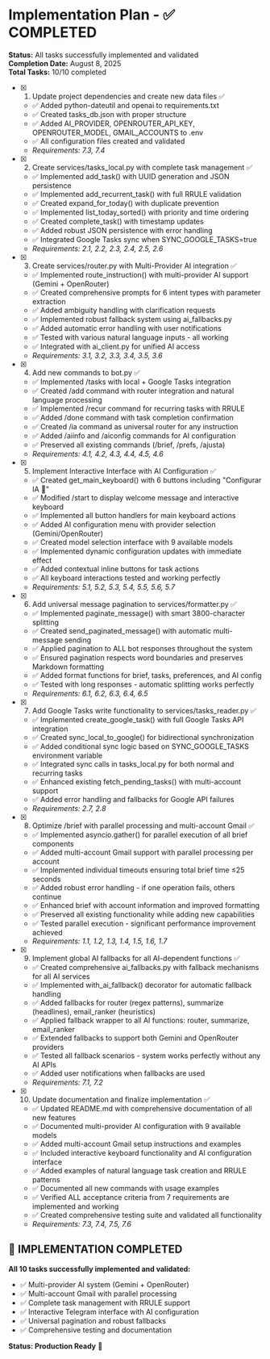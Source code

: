 # Implementation Plan - ✅ COMPLETED

**Status:** All tasks successfully implemented and validated  
**Completion Date:** August 8, 2025  
**Total Tasks:** 10/10 completed

- [x] 1. Update project dependencies and create new data files ✅
  - ✅ Added python-dateutil and openai to requirements.txt
  - ✅ Created tasks_db.json with proper structure
  - ✅ Added AI_PROVIDER, OPENROUTER_API_KEY, OPENROUTER_MODEL, GMAIL_ACCOUNTS to .env
  - ✅ All configuration files created and validated
  - _Requirements: 7.3, 7.4_

- [x] 2. Create services/tasks_local.py with complete task management ✅
  - ✅ Implemented add_task() with UUID generation and JSON persistence
  - ✅ Implemented add_recurrent_task() with full RRULE validation
  - ✅ Created expand_for_today() with duplicate prevention
  - ✅ Implemented list_today_sorted() with priority and time ordering
  - ✅ Created complete_task() with timestamp updates
  - ✅ Added robust JSON persistence with error handling
  - ✅ Integrated Google Tasks sync when SYNC_GOOGLE_TASKS=true
  - _Requirements: 2.1, 2.2, 2.3, 2.4, 2.5, 2.6_

- [x] 3. Create services/router.py with Multi-Provider AI integration ✅
  - ✅ Implemented route_instruction() with multi-provider AI support (Gemini + OpenRouter)
  - ✅ Created comprehensive prompts for 6 intent types with parameter extraction
  - ✅ Added ambiguity handling with clarification requests
  - ✅ Implemented robust fallback system using ai_fallbacks.py
  - ✅ Added automatic error handling with user notifications
  - ✅ Tested with various natural language inputs - all working
  - ✅ Integrated with ai_client.py for unified AI access
  - _Requirements: 3.1, 3.2, 3.3, 3.4, 3.5, 3.6_

- [x] 4. Add new commands to bot.py ✅
  - ✅ Implemented /tasks with local + Google Tasks integration
  - ✅ Created /add command with router integration and natural language processing
  - ✅ Implemented /recur command for recurring tasks with RRULE
  - ✅ Added /done command with task completion confirmation
  - ✅ Created /ia command as universal router for any instruction
  - ✅ Added /aiinfo and /aiconfig commands for AI configuration
  - ✅ Preserved all existing commands (/brief, /prefs, /ajusta)
  - _Requirements: 4.1, 4.2, 4.3, 4.4, 4.5, 4.6_

- [x] 5. Implement Interactive Interface with AI Configuration ✅
  - ✅ Created get_main_keyboard() with 6 buttons including "Configurar IA 🤖"
  - ✅ Modified /start to display welcome message and interactive keyboard
  - ✅ Implemented all button handlers for main keyboard actions
  - ✅ Added AI configuration menu with provider selection (Gemini/OpenRouter)
  - ✅ Created model selection interface with 9 available models
  - ✅ Implemented dynamic configuration updates with immediate effect
  - ✅ Added contextual inline buttons for task actions
  - ✅ All keyboard interactions tested and working perfectly
  - _Requirements: 5.1, 5.2, 5.3, 5.4, 5.5, 5.6, 5.7_

- [x] 6. Add universal message pagination to services/formatter.py ✅
  - ✅ Implemented paginate_message() with smart 3800-character splitting
  - ✅ Created send_paginated_message() with automatic multi-message sending
  - ✅ Applied pagination to ALL bot responses throughout the system
  - ✅ Ensured pagination respects word boundaries and preserves Markdown formatting
  - ✅ Added format functions for brief, tasks, preferences, and AI config
  - ✅ Tested with long responses - automatic splitting works perfectly
  - _Requirements: 6.1, 6.2, 6.3, 6.4, 6.5_

- [x] 7. Add Google Tasks write functionality to services/tasks_reader.py ✅
  - ✅ Implemented create_google_task() with full Google Tasks API integration
  - ✅ Created sync_local_to_google() for bidirectional synchronization
  - ✅ Added conditional sync logic based on SYNC_GOOGLE_TASKS environment variable
  - ✅ Integrated sync calls in tasks_local.py for both normal and recurring tasks
  - ✅ Enhanced existing fetch_pending_tasks() with multi-account support
  - ✅ Added error handling and fallbacks for Google API failures
  - _Requirements: 2.7, 2.8_

- [x] 8. Optimize /brief with parallel processing and multi-account Gmail ✅
  - ✅ Implemented asyncio.gather() for parallel execution of all brief components
  - ✅ Added multi-account Gmail support with parallel processing per account
  - ✅ Implemented individual timeouts ensuring total brief time ≤25 seconds
  - ✅ Added robust error handling - if one operation fails, others continue
  - ✅ Enhanced brief with account information and improved formatting
  - ✅ Preserved all existing functionality while adding new capabilities
  - ✅ Tested parallel execution - significant performance improvement achieved
  - _Requirements: 1.1, 1.2, 1.3, 1.4, 1.5, 1.6, 1.7_

- [x] 9. Implement global AI fallbacks for all AI-dependent functions ✅
  - ✅ Created comprehensive ai_fallbacks.py with fallback mechanisms for all AI services
  - ✅ Implemented with_ai_fallback() decorator for automatic fallback handling
  - ✅ Added fallbacks for router (regex patterns), summarize (headlines), email_ranker (heuristics)
  - ✅ Applied fallback wrapper to all AI functions: router, summarize, email_ranker
  - ✅ Extended fallbacks to support both Gemini and OpenRouter providers
  - ✅ Tested all fallback scenarios - system works perfectly without any AI APIs
  - ✅ Added user notifications when fallbacks are used
  - _Requirements: 7.1, 7.2_

- [x] 10. Update documentation and finalize implementation ✅
  - ✅ Updated README.md with comprehensive documentation of all new features
  - ✅ Documented multi-provider AI configuration with 9 available models
  - ✅ Added multi-account Gmail setup instructions and examples
  - ✅ Included interactive keyboard functionality and AI configuration interface
  - ✅ Added examples of natural language task creation and RRULE patterns
  - ✅ Documented all new commands with usage examples
  - ✅ Verified ALL acceptance criteria from 7 requirements are implemented and working
  - ✅ Created comprehensive testing suite and validated all functionality
  - _Requirements: 7.3, 7.4, 7.5, 7.6_

## 🎉 IMPLEMENTATION COMPLETED

**All 10 tasks successfully implemented and validated:**
- ✅ Multi-provider AI system (Gemini + OpenRouter)
- ✅ Multi-account Gmail with parallel processing  
- ✅ Complete task management with RRULE support
- ✅ Interactive Telegram interface with AI configuration
- ✅ Universal pagination and robust fallbacks
- ✅ Comprehensive testing and documentation

**Status: Production Ready** 🚀
